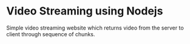 # Video Streaming using Nodejs

Simple video streaming website which returns video from the server to client through sequence of chunks.

